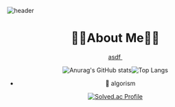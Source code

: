 
![header](https://capsule-render.vercel.app/api?type=Rect&color=gradient&height=60&section=header&text=Hi%20There&fontSize=50)

<div align=center>
  <h1 align=cneter>👨‍🎓About Me👨‍🎓</h1>
  <p>
    <!--블로그-->
    <a href="https://velog.io/@lsh9672">
      asdf
      <img scr="https://img.shields.io/badge/velog-blog-green"/>
    </a>
    
    
  
  </p>

![Anurag's GitHub stats](https://github-readme-stats.vercel.app/api?username=lsh9672&theme=cobalt&show_icons=true)![Top Langs](https://github-readme-stats.vercel.app/api/top-langs/?username=lsh9672&layout=compact&theme=cobalt)


- 🤔 algorism

[![Solved.ac Profile](http://mazassumnida.wtf/api/v2/generate_badge?boj=lsh9672)](https://solved.ac/lsh9672/)


<!--
**lsh9672/lsh9672** is a ✨ _special_ ✨ repository because its `README.md` (this file) appears on your GitHub profile.

Here are some ideas to get you started:

- 🔭 I’m currently working on ...
- 🌱 I’m currently learning ...
- 👯 I’m looking to collaborate on ...
- 🤔 I’m looking for help with ...
- 💬 Ask me about ...
- 📫 How to reach me: ...
- 😄 Pronouns: ...
- ⚡ Fun fact: ...
-->

  </div>
